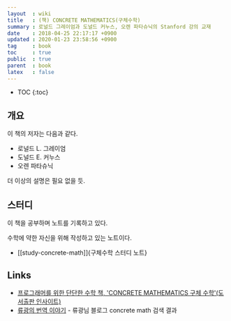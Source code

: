 ```yaml
---
layout  : wiki
title   : (책) CONCRETE MATHEMATICS(구체수학)
summary : 로널드 그레이엄과 도널드 커누스, 오렌 파타슈닉의 Stanford 강의 교재
date    : 2018-04-25 22:17:17 +0900
updated : 2020-01-23 23:58:56 +0900
tag     : book
toc     : true
public  : true
parent  : book
latex   : false
---
```

* TOC
{:toc}

## 개요

이 책의 저자는 다음과 같다.

* 로널드 L. 그레이엄
* 도널드 E. 커누스
* 오렌 파타슈닉

더 이상의 설명은 필요 없을 듯.

## 스터디

이 책을 공부하며 노트를 기록하고 있다.

수학에 약한 자신을 위해 작성하고 있는 노트이다.

* [[study-concrete-math]]{구체수학 스터디 노트}

## Links

* [프로그래머를 위한 단단한 수학 책, 'CONCRETE MATHEMATICS 구체 수학'(도서출판 인사이트)](http://www.insightbook.co.kr/12759 )
* [류광의 번역 이야기](http://occamsrazr.net/tt/search/concrete%20math ) - 류광님 블로그 concrete math 검색 결과

